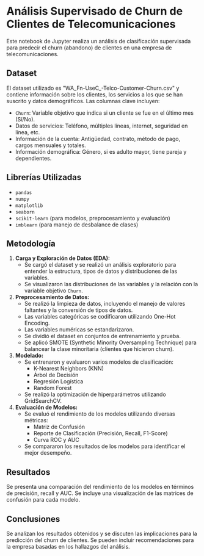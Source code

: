 # Análisis Supervisado de Churn de Clientes de Telecomunicaciones

Este notebook de Jupyter realiza un análisis de clasificación supervisada para predecir el churn (abandono) de clientes en una empresa de telecomunicaciones.

## Dataset

El dataset utilizado es "WA_Fn-UseC_-Telco-Customer-Churn.csv" y contiene información sobre los clientes, los servicios a los que se han suscrito y datos demográficos. Las columnas clave incluyen:

* `Churn`: Variable objetivo que indica si un cliente se fue en el último mes (Sí/No).
* Datos de servicios: Teléfono, múltiples líneas, internet, seguridad en línea, etc.
* Información de la cuenta: Antigüedad, contrato, método de pago, cargos mensuales y totales.
* Información demográfica: Género, si es adulto mayor, tiene pareja y dependientes.

## Librerías Utilizadas

* `pandas`
* `numpy`
* `matplotlib`
* `seaborn`
* `scikit-learn` (para modelos, preprocesamiento y evaluación)
* `imblearn` (para manejo de desbalance de clases)

## Metodología

1.  **Carga y Exploración de Datos (EDA):**
    * Se cargó el dataset y se realizó un análisis exploratorio para entender la estructura, tipos de datos y distribuciones de las variables.
    * Se visualizaron las distribuciones de las variables y la relación con la variable objetivo `Churn`.
2.  **Preprocesamiento de Datos:**
    * Se realizó la limpieza de datos, incluyendo el manejo de valores faltantes y la conversión de tipos de datos.
    * Las variables categóricas se codificaron utilizando One-Hot Encoding.
    * Las variables numéricas se estandarizaron.
    * Se dividió el dataset en conjuntos de entrenamiento y prueba.
    * Se aplicó SMOTE (Synthetic Minority Oversampling Technique) para balancear la clase minoritaria (clientes que hicieron churn).
3.  **Modelado:**
    * Se entrenaron y evaluaron varios modelos de clasificación:
        * K-Nearest Neighbors (KNN)
        * Árbol de Decisión
        * Regresión Logística
        * Random Forest
    * Se realizó la optimización de hiperparámetros utilizando GridSearchCV.
4.  **Evaluación de Modelos:**
    * Se evaluó el rendimiento de los modelos utilizando diversas métricas:
        * Matriz de Confusión
        * Reporte de Clasificación (Precisión, Recall, F1-Score)
        * Curva ROC y AUC
    * Se compararon los resultados de los modelos para identificar el mejor desempeño.

## Resultados

Se presenta una comparación del rendimiento de los modelos en términos de precisión, recall y AUC. Se incluye una visualización de las matrices de confusión para cada modelo.

## Conclusiones

Se analizan los resultados obtenidos y se discuten las implicaciones para la predicción del churn de clientes. Se pueden incluir recomendaciones para la empresa basadas en los hallazgos del análisis.
